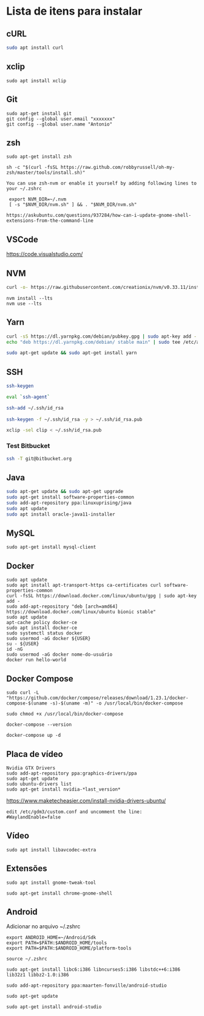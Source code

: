 # Lista de itens para instalar


## cURL

```bash
sudo apt install curl
```

## xclip

```
sudo apt install xclip
```

## Git

```
sudo apt-get install git
git config --global user.email "xxxxxxx"
git config --global user.name "Antonio"
```

## zsh

```
sudo apt-get install zsh
```

```text
sh -c "$(curl -fsSL https://raw.github.com/robbyrussell/oh-my-zsh/master/tools/install.sh)"
```

```
You can use zsh-nvm or enable it yourself by adding following lines to your ~/.zshrc

 export NVM_DIR=~/.nvm
 [ -s "$NVM_DIR/nvm.sh" ] && . "$NVM_DIR/nvm.sh"

https://askubuntu.com/questions/937284/how-can-i-update-gnome-shell-extensions-from-the-command-line
```

## VSCode

https://code.visualstudio.com/


## NVM

```bash
curl -o- https://raw.githubusercontent.com/creationix/nvm/v0.33.11/install.sh | bash
```

```shell
nvm install --lts
nvm use --lts
```

## Yarn

```bash
curl -sS https://dl.yarnpkg.com/debian/pubkey.gpg | sudo apt-key add -
echo "deb https://dl.yarnpkg.com/debian/ stable main" | sudo tee /etc/apt/sources.list.d/yarn.list
```

```bash
sudo apt-get update && sudo apt-get install yarn
```

## SSH 

```bash
ssh-keygen

eval `ssh-agent`

ssh-add ~/.ssh/id_rsa
 
ssh-keygen -f ~/.ssh/id_rsa -y > ~/.ssh/id_rsa.pub

xclip -sel clip < ~/.ssh/id_rsa.pub
```

### Test Bitbucket

```bash
ssh -T git@bitbucket.org
```

## Java

```bash
sudo apt-get update && sudo apt-get upgrade  
sudo apt-get install software-properties-common  
sudo add-apt-repository ppa:linuxuprising/java
sudo apt update
sudo apt install oracle-java11-installer
```
## MySQL

```
sudo apt-get install mysql-client
```

## Docker
```
sudo apt update
sudo apt install apt-transport-https ca-certificates curl software-properties-common
curl -fsSL https://download.docker.com/linux/ubuntu/gpg | sudo apt-key add -
sudo add-apt-repository "deb [arch=amd64] https://download.docker.com/linux/ubuntu bionic stable"
sudo apt update
apt-cache policy docker-ce
sudo apt install docker-ce
sudo systemctl status docker
sudo usermod -aG docker ${USER}
su - ${USER}
id -nG
sudo usermod -aG docker nome-do-usuário
docker run hello-world
```
## Docker Compose

```
sudo curl -L "https://github.com/docker/compose/releases/download/1.23.1/docker-compose-$(uname -s)-$(uname -m)" -o /usr/local/bin/docker-compose

sudo chmod +x /usr/local/bin/docker-compose

docker-compose --version

docker-compose up -d

```

## Placa de vídeo

```
Nvidia GTX Drivers
sudo add-apt-repository ppa:graphics-drivers/ppa
sudo apt-get update
sudo ubuntu-drivers list
sudo apt-get install nvidia-*last_version*
```
https://www.maketecheasier.com/install-nvidia-drivers-ubuntu/
```
edit /etc/gdm3/custom.conf and uncomment the line:
#WaylandEnable=false
```
## Vídeo

```
sudo apt install libavcodec-extra
```

## Extensões

```
sudo apt install gnome-tweak-tool
```
```
sudo apt-get install chrome-gnome-shell
```

## Android

Adicionar no arquivo ~/.zshrc

```
export ANDROID_HOME=~/Android/Sdk
export PATH=$PATH:$ANDROID_HOME/tools
export PATH=$PATH:$ANDROID_HOME/platform-tools
```

```
source ~/.zshrc
```

```
sudo apt-get install libc6:i386 libncurses5:i386 libstdc++6:i386 lib32z1 libbz2-1.0:i386
```

```
sudo add-apt-repository ppa:maarten-fonville/android-studio
```

```
sudo apt-get update
```

```
sudo apt-get install android-studio
```
